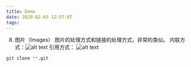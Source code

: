 ```yaml
---
title: Demo
date: 2020-02-03 12:57:07
tags:
---
```

8. 图片（Images）
图片的处理方式和链接的处理方式，非常的类似。
内联方式：![alt text](/images/timg.jpg "Title")
引用方式：
![alt text][id] 

[id]: /images/timg.jpg "Title"

```bash
git clone **.git
```